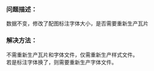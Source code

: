 ### 问题描述： ###

数据不变，修改了配图标注字体大小，是否需要重新生产瓦片


### 解决方法： ###  
不需重新生产瓦片和字体文件，仅需重新生产样式文件。  
若是标注字体换了，则需要重新生产字体文件。

